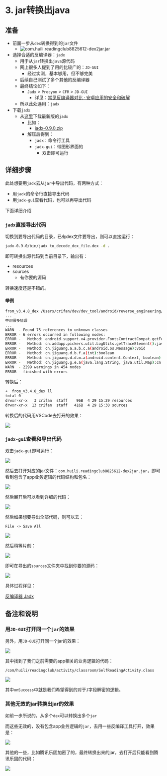 # 3. jar转换出java

## 准备

* 前面一步从`dex`转换得到的`jar`文件
  * ![com.huili.readingclub8825612-dex2jar.jar](../../../../assets/img/to_decode_jar_file.png)
* 选择合适的反编译器：`jadx`
  * 用于从`jar`转换出`java`源代码
  * 网上很多人提到了用的比较广的：`JD-GUI`
    * 经过实测，基本够用，但不够完美
  * 后续自己测试了多个其他的反编译器
  * 最终结论如下：
    * `Jadx` > `Procyon` > `CFR` > `JD-GUI`
      * 详见：[常见反编译器对比 · 安卓应用的安全和破解](http://book.crifan.com/books/android_app_security_crack/website/android_crack_tool/decompiler/common_decompiler_compare.html)
  * 所以此处选用：`jadx`
* 下载`jadx`
  * 从[这里](https://github.com/skylot/jadx/releases)下载最新版的`jadx`
    * 比如：
      * [jadx-0.9.0.zip](https://github.com/skylot/jadx/releases/download/v0.9.0/jadx-0.9.0.zip)
    * 解压后得到：
      * `jadx`：命令行工具
      * `jadx-gui`：带图形界面的
        * 双击即可运行

## 详细步骤

此处想要用`jadx`去从`jar`中导出代码，有两种方式：

* 用`jadx`的命令行直接导出代码
* 用`jadx-gui`查看代码，也可以再导出代码

下面详细介绍

### `jadx`直接导出代码

切换到要导出代码的目录，已有dex文件要导出，则可以直接运行：

```bash
jadx-0.9.0/bin/jadx to_decode_dex_file.dex -d .
```

即可转换出源代码到当前目录下，输出有：

* resources
* sources
  * 有你要的源码

转换速度还是不错的。

#### 举例

```bash
from_v3.4.8_dex /Users/crifan/dev/dev_tool/android/reverse_engineering/jadx/jadx-0.9.0/bin/jadx ../../../../../xiaohuasheng/app_hook_dump_dex/FDex2/v3.4.8/com.huili.readingclub8825612.dex -d .
...
中间很多错误
...
WARN  - Found 75 references to unknown classes
ERROR - 6 errors occurred in following nodes:
ERROR -   Method: android.support.v4.provider.FontsContractCompat.getFontFromProvider(android.content.Context, android.support.v4.provider.FontRequest, java.lang.String, android.os.CancellationSignal):android.support.v4.provider.FontsContractCompat$FontInfo[]
ERROR -   Method: cn.addapp.pickers.util.LogUtils.getTraceElement():java.lang.String
ERROR -   Method: cn.jiguang.a.a.b.c.a(android.os.Message):void
ERROR -   Method: cn.jiguang.d.b.f.a(int):boolean
ERROR -   Method: cn.jiguang.d.d.m.a(android.content.Context, boolean):java.util.List<java.io.File>
ERROR -   Method: cn.jiguang.g.e.a(java.lang.String, java.util.Map):cn.jiguang.g.e
WARN  - 2299 warnings in 454 nodes
ERROR - finished with errors
```

转换后：

```bash
➜  from_v3.4.8_dex ll
total 0
drwxr-xr-x   3 crifan  staff    96B  4 29 15:29 resources
drwxr-xr-x  13 crifan  staff   416B  4 29 15:30 sources
```

转换后的代码用VSCode去打开的效果：

![](../../../../assets/img/jadx_cli_exported_code.png)

### `jadx-gui`查看和导出代码

双击`jadx-gui`即可运行：

![](../../../../assets/img/jadx_gui_running.png)

然后去打开对应的jar文件：`com.huili.readingclub8825612-dex2jar.jar`，即可看到包含了app业务逻辑的代码结构和包名：

![](../../../../assets/img/jadx_decoded_app_logic_structure.png)

然后展开后可以看到详细的代码：

![](../../../../assets/img/jadx_show_detailed_java_code.png)

然后如果想要导出全部代码，则可以去：

`File -> Save All`

![](../../../../assets/img/jadx_save_all.png)

然后稍等片刻：

![](../../../../assets/img/jadx_exporting_code.png)

即可在导出的`sources`文件夹中找到你要的源码：

![](../../../../assets/img/exported_sources_found_java_src.png)

具体过程详见：

[反编译器 Jadx](http://book.crifan.com/books/android_app_security_crack/website/android_crack_tool/decompiler/common_decompilers/jadx.html)

## 备注和说明

### 用`JD-GUI`打开同一个`jar`的效果

另外，用`JD-GUI`打开同一个jar的效果：

![](../../../../assets/img/jd_gui_open_app_logic_jar.png)

其中找到了我们之前需要的app相关的业务逻辑的代码：

`/com/huili/readingclub/activity/classroom/SelfReadingActivity.class`

![](../../../../assets/img/include_app_logic_selfreadingactivity_code.png)

其中`onSuccess`中就是我们希望得到的对于`J`字段解密的逻辑。

### 其他无效的jar转换出jar的效果

如前一步所说的，从多个`dex`可以转换出多个`jar`

而这些无效的，没有包含app业务逻辑的`jar`，去用一些反编译工具打开，效果是：

![](../../../../assets/img/jd_gui_open_jar_android.png)

其他的一些，比如腾讯乐固加密了的，最终转换出来的jar，去打开后只能看到腾讯乐固的代码：

![](../../../../assets/img/jd_gui_jar_show_tencent_legu.png)
